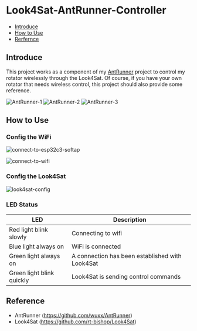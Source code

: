 # Look4Sat-AntRunner-Controller
 * [Introduce](#introduce)
 * [How to Use](#how-to-use)
 * [Rerfernce](#reference)

## Introduce
This project works as a component of my [AntRunner](https://github.com/wuxx/AntRunner) project to control my rotator wirelessly through the Look4Sat. Of course, if you have your own rotator that needs wireless control, this project should also provide some reference.

![AntRunner-1](https://github.com/wuxx/AntRunner/blob/master/doc/1.jpg)
![AntRunner-2](https://github.com/wuxx/AntRunner/blob/master/doc/3.jpg)
![AntRunner-3](https://github.com/wuxx/AntRunner/blob/master/doc/2.jpg)

## How to Use

### Config the WiFi


![connect-to-esp32c3-softap](https://github.com/wuxx/Look4Sat-AntRunner-Controller/blob/master/doc/connect-to-esp32c3-softap.png)

![connect-to-wifi](https://github.com/wuxx/Look4Sat-AntRunner-Controller/blob/master/doc/connect-to-wifi.jpg)

### Config the Look4Sat 

![look4sat-config](https://github.com/wuxx/Look4Sat-AntRunner-Controller/blob/master/doc/look4sat-config.png)


### LED Status
LED | Description
---|---
Red light blink slowly | Connecting to wifi
Blue light always on| WiFi is connected
Green light always on | A connection has been established with Look4Sat
Green light blink quickly | Look4Sat is sending control commands

## Reference
- AntRunner (https://github.com/wuxx/AntRunner) 
- Look4Sat (https://github.com/rt-bishop/Look4Sat)
